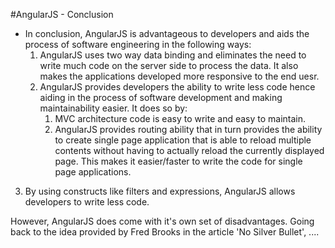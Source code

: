 #AngularJS - Conclusion
* In conclusion, AngularJS is advantageous to developers and aids the process of software engineering in the following ways:
  1. AngularJS uses two way data binding and eliminates the need to write much code on the server side to process the data. It also makes the applications developed more responsive to the end uesr.
  2. AngularJS provides developers the ability to write less code hence aiding in the process of software development and making maintainability easier. It does so by:
      1. MVC architecture code is easy to write and easy to maintain.
      2. AngularJS provides routing ability that in turn provides the ability to create single page application that is able to reload multiple contents without having to actually reload the currently displayed page. This makes it easier/faster to write the code for single page applications.
3. By using constructs like filters and expressions, AngularJS allows developers to write less code.

However, AngularJS does come with it's own set of disadvantages. Going back to the idea provided by Fred Brooks in the article 'No Silver Bullet', .... 
